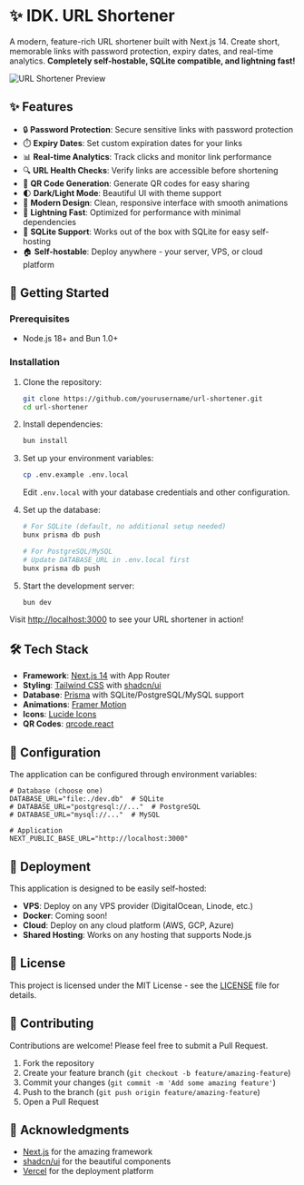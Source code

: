 # ✨ IDK. URL Shortener

A modern, feature-rich URL shortener built with Next.js 14. Create short, memorable links with password protection, expiry dates, and real-time analytics. **Completely self-hostable, SQLite compatible, and lightning fast!**

![URL Shortener Preview](https://i.imgur.com/placeholder.png)

## ✨ Features

- 🔒 **Password Protection**: Secure sensitive links with password protection
- ⏱️ **Expiry Dates**: Set custom expiration dates for your links
- 📊 **Real-time Analytics**: Track clicks and monitor link performance
- 🔍 **URL Health Checks**: Verify links are accessible before shortening
- 📱 **QR Code Generation**: Generate QR codes for easy sharing
- 🌓 **Dark/Light Mode**: Beautiful UI with theme support
- 🎨 **Modern Design**: Clean, responsive interface with smooth animations
- 🚀 **Lightning Fast**: Optimized for performance with minimal dependencies
- 💾 **SQLite Support**: Works out of the box with SQLite for easy self-hosting
- 🏠 **Self-hostable**: Deploy anywhere - your server, VPS, or cloud platform

## 🚀 Getting Started

### Prerequisites

- Node.js 18+ and Bun 1.0+

### Installation

1. Clone the repository:
   ```bash
   git clone https://github.com/yourusername/url-shortener.git
   cd url-shortener
   ```

2. Install dependencies:
   ```bash
   bun install
   ```

3. Set up your environment variables:
   ```bash
   cp .env.example .env.local
   ```
   Edit `.env.local` with your database credentials and other configuration.

4. Set up the database:
   ```bash
   # For SQLite (default, no additional setup needed)
   bunx prisma db push

   # For PostgreSQL/MySQL
   # Update DATABASE_URL in .env.local first
   bunx prisma db push
   ```

5. Start the development server:
   ```bash
   bun dev
   ```

Visit [http://localhost:3000](http://localhost:3000) to see your URL shortener in action!

## 🛠️ Tech Stack

- **Framework**: [Next.js 14](https://nextjs.org/) with App Router
- **Styling**: [Tailwind CSS](https://tailwindcss.com/) with [shadcn/ui](https://ui.shadcn.com/)
- **Database**: [Prisma](https://www.prisma.io/) with SQLite/PostgreSQL/MySQL support
- **Animations**: [Framer Motion](https://www.framer.com/motion/)
- **Icons**: [Lucide Icons](https://lucide.dev/)
- **QR Codes**: [qrcode.react](https://github.com/zpao/qrcode.react)

## 🔧 Configuration

The application can be configured through environment variables:

```env
# Database (choose one)
DATABASE_URL="file:./dev.db"  # SQLite
# DATABASE_URL="postgresql://..."  # PostgreSQL
# DATABASE_URL="mysql://..."  # MySQL

# Application
NEXT_PUBLIC_BASE_URL="http://localhost:3000"
```

## 🚀 Deployment

This application is designed to be easily self-hosted:

- **VPS**: Deploy on any VPS provider (DigitalOcean, Linode, etc.)
- **Docker**: Coming soon!
- **Cloud**: Deploy on any cloud platform (AWS, GCP, Azure)
- **Shared Hosting**: Works on any hosting that supports Node.js

## 📝 License

This project is licensed under the MIT License - see the [LICENSE](LICENSE) file for details.

## 🤝 Contributing

Contributions are welcome! Please feel free to submit a Pull Request.

1. Fork the repository
2. Create your feature branch (`git checkout -b feature/amazing-feature`)
3. Commit your changes (`git commit -m 'Add some amazing feature'`)
4. Push to the branch (`git push origin feature/amazing-feature`)
5. Open a Pull Request

## 🙏 Acknowledgments

- [Next.js](https://nextjs.org/) for the amazing framework
- [shadcn/ui](https://ui.shadcn.com/) for the beautiful components
- [Vercel](https://vercel.com) for the deployment platform
